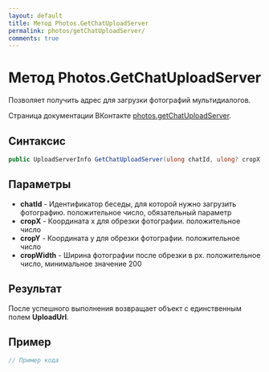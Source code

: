 ```yaml
---
layout: default
title: Метод Photos.GetChatUploadServer
permalink: photos/getChatUploadServer/
comments: true
---
```

# Метод Photos.GetChatUploadServer
Позволяет получить адрес для загрузки фотографий мультидиалогов.

Страница документации ВКонтакте [photos.getChatUploadServer](https://vk.com/dev/photos.getChatUploadServer).
## Синтаксис
``` csharp
public UploadServerInfo GetChatUploadServer(ulong chatId, ulong? cropX = null, ulong? cropY = null, ulong? cropWidth = null)
```

## Параметры
+ **chatId** - Идентификатор беседы, для которой нужно загрузить фотографию. положительное число, обязательный параметр
+ **cropX** - Координата x для обрезки фотографии. положительное число
+ **cropY** - Координата y для обрезки фотографии. положительное число
+ **cropWidth** - Ширина фотографии после обрезки в px. положительное число, минимальное значение 200

## Результат
После успешного выполнения возвращает объект с единственным полем **UploadUrl**.

## Пример
``` csharp
// Пример кода
```

